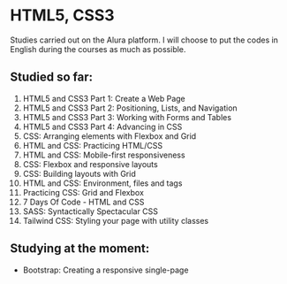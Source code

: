 # HTML5, CSS3

Studies carried out on the Alura platform. I will choose to put the codes in English during the courses as much as possible.

## Studied so far:

1. HTML5 and CSS3 Part 1: Create a Web Page
1. HTML5 and CSS3 Part 2: Positioning, Lists, and Navigation
1. HTML5 and CSS3 Part 3: Working with Forms and Tables
1. HTML5 and CSS3 Part 4: Advancing in CSS
1. CSS: Arranging elements with Flexbox and Grid
1. HTML and CSS: Practicing HTML/CSS
1. HTML and CSS: Mobile-first responsiveness
1. CSS: Flexbox and responsive layouts
1. CSS: Building layouts with Grid
1. HTML and CSS: Environment, files and tags
1. Practicing CSS: Grid and Flexbox
1. 7 Days Of Code - HTML and CSS
1. SASS: Syntactically Spectacular CSS
1. Tailwind CSS: Styling your page with utility classes

## Studying at the moment:

- Bootstrap: Creating a responsive single-page
